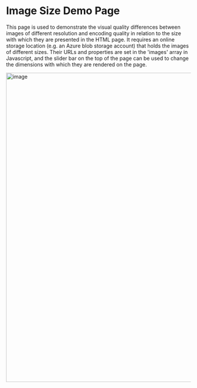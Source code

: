 # Image Size Demo Page

This page is used to demonstrate the visual quality differences between images of different resolution and encoding quality in relation to the size with which they are presented in the HTML page. 
It requires an online storage location (e.g. an Azure blob storage account) that holds the images of different sizes. 
Their URLs and properties are set in the 'images' array in Javascript, and the slider bar on the top of the page can be used to change the dimensions with which they are rendered on the page. 

<img width="843" alt="image" src="https://user-images.githubusercontent.com/18422663/183393127-75a2b502-419e-4da2-9eca-987d48e503f7.png">
